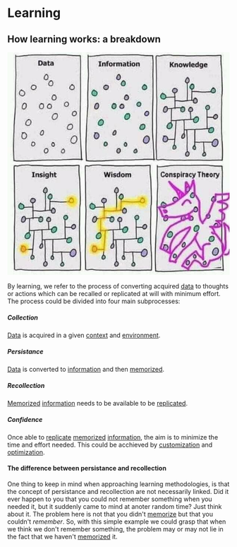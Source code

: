 # Learning

## How learning works: a breakdown

![](/assets/images/learning.png)

By learning, we refer to the process of converting acquired [data](/learning/data.md) to thoughts or actions which can be recalled or replicated at will with minimum effort.
The process could be divided into four main subprocesses:

##### Collection

[Data](/learning/data.md) is acquired in a given [context](/learning/data/context.md) and [environment](/learning/data/environment.md).

##### Persistance

[Data](/learning/data.md) is converted to [information](/learning/information.md) and then [memorized](/learning/memorization.md).

##### Recollection

[Memorized](/learning/memorization.md) [information](/learning/information.md) needs to be available to be [replicated](/learning/replication.md).

##### Confidence

Once able to [replicate](/learning/replication.md) [memorized](/learning/memorization.md) [information](/learning/information.md), the aim is to minimize the time and effort needed. This could be acchieved by [customization](/learning/customization.md) and [optimization](/learning/optimization.md).

#### The difference between persistance and recollection

One thing to keep in mind when approaching learning methodologies, is that the concept of persistance and recollection are not necessarily linked. Did it ever happen to you that you could not remember something when you needed it, but it suddenly came to mind at anoter random time? Just think about it. The problem here is not that you didn't [memorize](/learning/memorization) but that you couldn't _remember_. So, with this simple example we could grasp that when we think we don't remember something, the problem may or may not lie in the fact that we haven't [memorized](/learning/memorization) it.